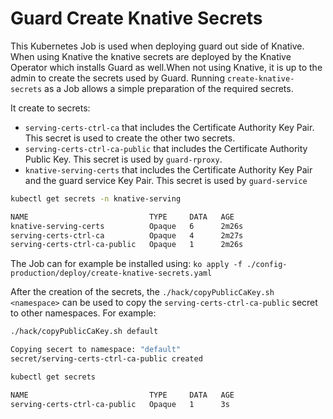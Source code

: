 # Guard Create Knative Secrets

This Kubernetes Job is used when deploying guard out side of Knative. When using Knative the knative secrets are deployed by the Knative Operator which installs Guard as well.When not using Knative, it is up to the admin to create the secrets used by Guard. Running `create-knative-secrets` as a Job allows a simple preparation of the required secrets.

It create to secrets:

- `serving-certs-ctrl-ca` that includes the Certificate Authority Key Pair. This secret is used to create the other two secrets.
- `serving-certs-ctrl-ca-public` that includes the Certificate Authority Public Key. This secret is used by `guard-rproxy`.
- `knative-serving-certs` that includes the Certificate Authority Key Pair and the guard service Key Pair. This secret is used by `guard-service`

```bash
kubectl get secrets -n knative-serving

NAME                           TYPE     DATA   AGE
knative-serving-certs          Opaque   6      2m26s
serving-certs-ctrl-ca          Opaque   4      2m27s
serving-certs-ctrl-ca-public   Opaque   1      2m26s
```

The Job can for example be installed using: `ko apply -f ./config-production/deploy/create-knative-secrets.yaml`

After the creation of the secrets, the `./hack/copyPublicCaKey.sh <namespace>` can be used to copy the `serving-certs-ctrl-ca-public` secret to other namespaces. For example:

```bash
./hack/copyPublicCaKey.sh default

Copying secert to namespace: "default"
secret/serving-certs-ctrl-ca-public created

kubectl get secrets

NAME                           TYPE     DATA   AGE
serving-certs-ctrl-ca-public   Opaque   1      3s

```
